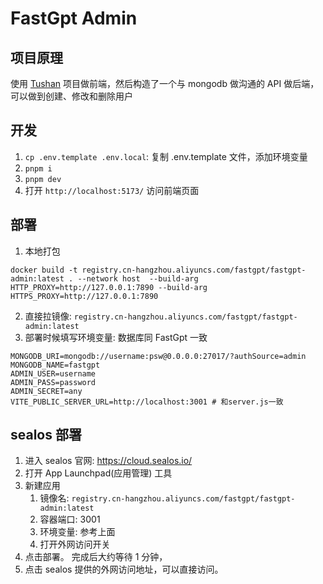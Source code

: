 # FastGpt Admin

## 项目原理

使用 [Tushan](https://tushan.msgbyte.com/) 项目做前端，然后构造了一个与 mongodb 做沟通的 API 做后端，可以做到创建、修改和删除用户

## 开发

1. `cp .env.template .env.local`: 复制 .env.template 文件，添加环境变量
2. `pnpm i`
3. `pnpm dev`
4. 打开 `http://localhost:5173/` 访问前端页面

## 部署

1. 本地打包

`docker build -t registry.cn-hangzhou.aliyuncs.com/fastgpt/fastgpt-admin:latest . --network host  --build-arg HTTP_PROXY=http://127.0.0.1:7890 --build-arg HTTPS_PROXY=http://127.0.0.1:7890`

2. 直接拉镜像: `registry.cn-hangzhou.aliyuncs.com/fastgpt/fastgpt-admin:latest`
3. 部署时候填写环境变量: 数据库同 FastGpt 一致

```
MONGODB_URI=mongodb://username:psw@0.0.0.0:27017/?authSource=admin
MONGODB_NAME=fastgpt
ADMIN_USER=username
ADMIN_PASS=password
ADMIN_SECRET=any
VITE_PUBLIC_SERVER_URL=http://localhost:3001 # 和server.js一致
```

## sealos 部署

1. 进入 sealos 官网: https://cloud.sealos.io/
2. 打开 App Launchpad(应用管理) 工具
3. 新建应用
   1. 镜像名: `registry.cn-hangzhou.aliyuncs.com/fastgpt/fastgpt-admin:latest`
   2. 容器端口: 3001
   3. 环境变量: 参考上面
   4. 打开外网访问开关
4. 点击部署。 完成后大约等待 1 分钟，
5. 点击 sealos 提供的外网访问地址，可以直接访问。
